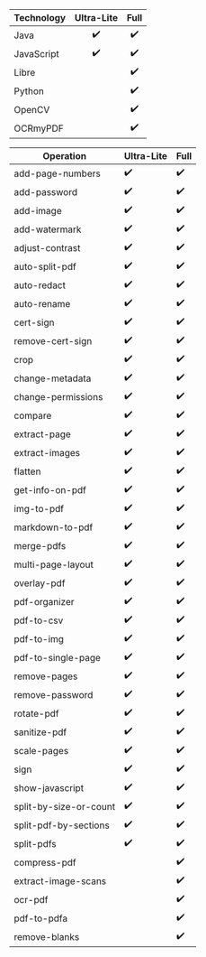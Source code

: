 | Technology | Ultra-Lite | Full  |
| ---------- | :--------: | :---: |
| Java       |     ✔️      |   ✔️   |
| JavaScript |     ✔️      |   ✔️   |
| Libre      |            |   ✔️   |
| Python     |            |   ✔️   |
| OpenCV     |            |   ✔️   |
| OCRmyPDF   |            |   ✔️   |

| Operation              | Ultra-Lite | Full |
| ---------------------- | ---------- | ---- |
| add-page-numbers       | ✔️          | ✔️    |
| add-password           | ✔️          | ✔️    |
| add-image              | ✔️          | ✔️    |
| add-watermark          | ✔️          | ✔️    |
| adjust-contrast        | ✔️          | ✔️    |
| auto-split-pdf         | ✔️          | ✔️    |
| auto-redact            | ✔️          | ✔️    |
| auto-rename            | ✔️          | ✔️    |
| cert-sign              | ✔️          | ✔️    |
| remove-cert-sign       | ✔️          | ✔️    |
| crop                   | ✔️          | ✔️    |
| change-metadata        | ✔️          | ✔️    |
| change-permissions     | ✔️          | ✔️    |
| compare                | ✔️          | ✔️    |
| extract-page           | ✔️          | ✔️    |
| extract-images         | ✔️          | ✔️    |
| flatten                | ✔️          | ✔️    |
| get-info-on-pdf        | ✔️          | ✔️    |
| img-to-pdf             | ✔️          | ✔️    |
| markdown-to-pdf        | ✔️          | ✔️    |
| merge-pdfs             | ✔️          | ✔️    |
| multi-page-layout      | ✔️          | ✔️    |
| overlay-pdf            | ✔️          | ✔️    |
| pdf-organizer          | ✔️          | ✔️    |
| pdf-to-csv             | ✔️          | ✔️    |
| pdf-to-img             | ✔️          | ✔️    |
| pdf-to-single-page     | ✔️          | ✔️    |
| remove-pages           | ✔️          | ✔️    |
| remove-password        | ✔️          | ✔️    |
| rotate-pdf             | ✔️          | ✔️    |
| sanitize-pdf           | ✔️          | ✔️    |
| scale-pages            | ✔️          | ✔️    |
| sign                   | ✔️          | ✔️    |
| show-javascript        | ✔️          | ✔️    |
| split-by-size-or-count | ✔️          | ✔️    |
| split-pdf-by-sections  | ✔️          | ✔️    |
| split-pdfs             | ✔️          | ✔️    |
| compress-pdf           |            | ✔️    |
| extract-image-scans    |            | ✔️    |
| ocr-pdf                |            | ✔️    |
| pdf-to-pdfa            |            | ✔️    |
| remove-blanks          |            | ✔️    |

